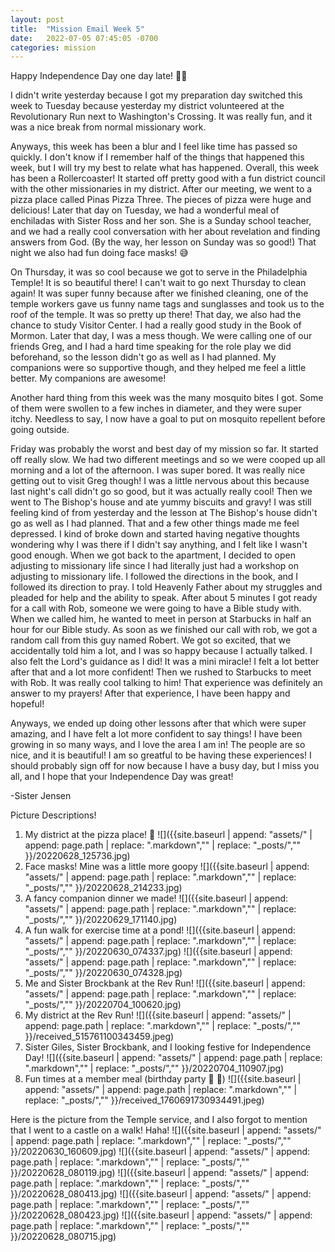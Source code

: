```yaml
---
layout: post
title:  "Mission Email Week 5"
date:   2022-07-05 07:45:05 -0700
categories: mission
---
```

Happy Independence Day one day late! 🎇🎆

I didn't write yesterday because I got my preparation day switched this week to Tuesday because yesterday my district volunteered at the Revolutionary Run next to Washington's Crossing. It was really fun,  and it was a nice break from normal missionary work.

Anyways, this week has been a blur and I feel like time has passed so quickly. I don't know if I remember half of the things that happened this week,  but I will try my best to relate what has happened. Overall, this week has been a Rollercoaster! It started off pretty good with a fun district council with the other missionaries in my district. After our meeting, we went to a pizza place called Pinas Pizza Three. The pieces of pizza were huge and delicious! Later that day on Tuesday, we had a wonderful meal of enchiladas with Sister Ross and her son. She is a Sunday school teacher, and we had a really cool conversation with her about revelation and finding answers from God. (By the way, her lesson on Sunday was so good!) That night we also had fun doing face masks! 😅

On Thursday, it was so cool because we got to serve in the Philadelphia Temple! It is so beautiful there! I can't wait to go next Thursday to clean again! It was super funny because after we finished cleaning, one of the temple workers gave us funny name tags and sunglasses and took us to the roof of the temple. It was so pretty up there! That day, we also had the chance to study Visitor Center. I had a really good study in the Book of Mormon. Later that day, I was a mess though. We were calling one of our friends Greg, and I had a hard time speaking for the role play we did beforehand, so the lesson didn't go as well as I had planned. My companions were so supportive though, and they helped me feel a little better. My companions are awesome!

Another hard thing from this week was the many mosquito bites I got. Some of them were swollen to a few inches in diameter, and they were super itchy. Needless to say, I now have a goal to put on mosquito repellent before going outside.

Friday was probably the worst and best day of my mission so far. It started off really slow. We had two different meetings and so we were cooped up all morning and a lot of the afternoon. I was super bored. It was really nice getting out to visit Greg though! I was a little nervous about this because last night's call didn't go so good, but it was actually really cool! Then we went to The Bishop's house and ate yummy biscuits and gravy! I was still feeling kind of from yesterday and the lesson at The Bishop's house didn't go as well as I had planned. That and a few other things made me feel depressed. I kind of broke down and started having negative thoughts wondering why I was there if I didn't say anything, and I felt like I wasn't good enough. When we got back to the apartment, I decided to open adjusting to missionary life since I had literally just had a workshop on adjusting to missionary life. I followed the directions in the book, and I followed its direction to pray. I told Heavenly Father about my struggles and pleaded for help and the ability to speak. After about 5 minutes I got ready for a call with Rob, someone we were going to have a Bible study with. When we called him, he wanted to meet in person at Starbucks in half an hour for our Bible study. As soon as we finished our call with rob, we got a random call from this guy named Robert. We got so excited, that we accidentally told him a lot, and I was so happy because I actually talked. I also felt the Lord's guidance as I did! It was a mini miracle! I felt a lot better after that and a lot more confident! Then we rushed to Starbucks to meet with Rob. It was really cool talking to him! That experience was definitely an answer to my prayers! After that experience, I have been happy and hopeful!

Anyways, we ended up doing other lessons after that which were super amazing, and I have felt a lot more confident to say things! I have been growing in so many ways, and I love the area I am in! The people are so nice, and it is beautiful! I am so greatful to be having these experiences! I should probably sign off for now because I have a busy day, but I miss you all, and I hope that your Independence Day was great!

-Sister Jensen

Picture Descriptions!

1. My district at the pizza place! 🍕
![]({{site.baseurl | append: "assets/" | append:  page.path | replace: ".markdown","" | replace: "_posts/",""  }}/20220628_125736.jpg)
2. Face masks! Mine was a little more goopy
![]({{site.baseurl | append: "assets/" | append:  page.path | replace: ".markdown","" | replace: "_posts/",""  }}/20220628_214233.jpg)
3. A fancy companion dinner we made!
![]({{site.baseurl | append: "assets/" | append:  page.path | replace: ".markdown","" | replace: "_posts/",""  }}/20220629_171140.jpg)
4. A fun walk for exercise time at a pond!
![]({{site.baseurl | append: "assets/" | append:  page.path | replace: ".markdown","" | replace: "_posts/",""  }}/20220630_074337.jpg)
![]({{site.baseurl | append: "assets/" | append:  page.path | replace: ".markdown","" | replace: "_posts/",""  }}/20220630_074328.jpg)
5. Me and Sister Brockbank at the Rev Run!
![]({{site.baseurl | append: "assets/" | append:  page.path | replace: ".markdown","" | replace: "_posts/",""  }}/20220704_100620.jpg)
6. My district at the Rev Run!
![]({{site.baseurl | append: "assets/" | append:  page.path | replace: ".markdown","" | replace: "_posts/",""  }}/received_515761100343459.jpeg)
7. Sister Giles, Sister Brockbank, and I looking festive for Independence Day!
![]({{site.baseurl | append: "assets/" | append:  page.path | replace: ".markdown","" | replace: "_posts/",""  }}/20220704_110907.jpg)
8. Fun times at a member meal (birthday party 🎉 🥳)
![]({{site.baseurl | append: "assets/" | append:  page.path | replace: ".markdown","" | replace: "_posts/",""  }}/received_1760691730934491.jpeg)

Here is the picture from the Temple service, and I also forgot to mention that I went to a castle on a walk! Haha! 
![]({{site.baseurl | append: "assets/" | append:  page.path | replace: ".markdown","" | replace: "_posts/",""  }}/20220630_160609.jpg)
![]({{site.baseurl | append: "assets/" | append:  page.path | replace: ".markdown","" | replace: "_posts/",""  }}/20220628_080119.jpg)
![]({{site.baseurl | append: "assets/" | append:  page.path | replace: ".markdown","" | replace: "_posts/",""  }}/20220628_080413.jpg)
![]({{site.baseurl | append: "assets/" | append:  page.path | replace: ".markdown","" | replace: "_posts/",""  }}/20220628_080423.jpg)
![]({{site.baseurl | append: "assets/" | append:  page.path | replace: ".markdown","" | replace: "_posts/",""  }}/20220628_080715.jpg)